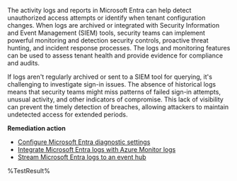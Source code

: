 The activity logs and reports in Microsoft Entra can help detect unauthorized access attempts or identify when tenant configuration changes. When logs are archived or integrated with Security Information and Event Management (SIEM) tools, security teams can implement powerful monitoring and detection security controls, proactive threat hunting, and incident response processes. The logs and monitoring features can be used to assess tenant health and provide evidence for compliance and audits.

If logs aren't regularly archived or sent to a SIEM tool for querying, it's challenging to investigate sign-in issues. The absence of historical logs means that security teams might miss patterns of failed sign-in attempts, unusual activity, and other indicators of compromise. This lack of visibility can prevent the timely detection of breaches, allowing attackers to maintain undetected access for extended periods.

**Remediation action**

- [Configure Microsoft Entra diagnostic settings](https://learn.microsoft.com/entra/identity/monitoring-health/howto-configure-diagnostic-settings?wt.mc_id=zerotrustrecommendations_automation_content_cnl_csasci)
- [Integrate Microsoft Entra logs with Azure Monitor logs](https://learn.microsoft.com/entra/identity/monitoring-health/howto-integrate-activity-logs-with-azure-monitor-logs?wt.mc_id=zerotrustrecommendations_automation_content_cnl_csasci)
- [Stream Microsoft Entra logs to an event hub](https://learn.microsoft.com/entra/identity/monitoring-health/howto-stream-logs-to-event-hub?wt.mc_id=zerotrustrecommendations_automation_content_cnl_csasci)
<!--- Results --->
%TestResult%







